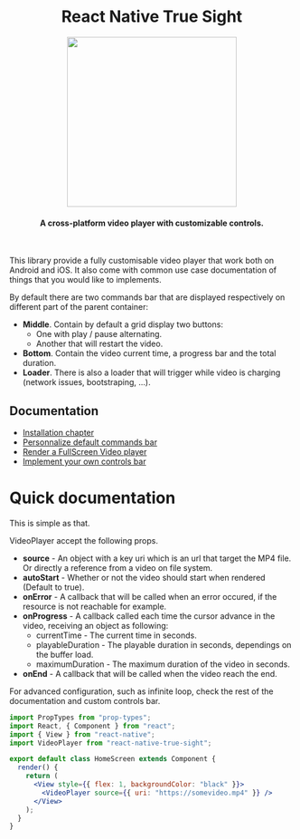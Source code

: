 <h1 align="center">
  React Native True Sight
</h1>
<p align="center">
  <img src="./assets/screen-ios.png" alt="" width=300>
</p>
<h4 align="center">A cross-platform video player with customizable controls.</h4>

<br>

This library provide a fully customisable video player that work both on Android and iOS. It also come with common use case documentation of things that you would like to implements.

By default there are two commands bar that are displayed respectively on different part of the parent container:

- **Middle**. Contain by default a grid display two buttons:
  - One with play / pause alternating.
  - Another that will restart the video.
- **Bottom**. Contain the video current time, a progress bar and the total duration.
- **Loader**. There is also a loader that will trigger while video is charging (network issues, bootstraping, ...).

## Documentation

- [Installation chapter](./doc/install.md)
- [Personnalize default commands bar](./doc/personnalize-default-cmd-bar.md)
- [Render a FullScreen Video player](./doc/full-screen-player.md)
- [Implement your own controls bar](./doc/custom-controls-bar.md)

# Quick documentation

This is simple as that.

VideoPlayer accept the following props.

- **source** - An object with a key uri which is an url that target the MP4 file. Or directly a reference from a video on file system.
- **autoStart** - Whether or not the video should start when rendered (Default to true).
- **onError** - A callback that will be called when an error occured, if the resource is not reachable for example.
- **onProgress** - A callback called each time the cursor advance in the video, receiving an object as following:
  - currentTime - The current time in seconds.
  - playableDuration - The playable duration in seconds, dependings on the buffer load.
  - maximumDuration - The maximum duration of the video in seconds.
- **onEnd** - A callback that will be called when the video reach the end.

For advanced configuration, such as infinite loop, check the rest of the documentation and custom controls bar.

```jsx
import PropTypes from "prop-types";
import React, { Component } from "react";
import { View } from "react-native";
import VideoPlayer from "react-native-true-sight";

export default class HomeScreen extends Component {
  render() {
    return (
      <View style={{ flex: 1, backgroundColor: "black" }}>
        <VideoPlayer source={{ uri: "https://somevideo.mp4" }} />
      </View>
    );
  }
}
```
